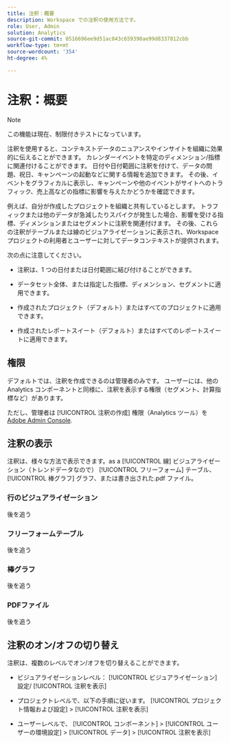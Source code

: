 ```yaml
---
title: 注釈：概要
description: Workspace での注釈の使用方法です。
role: User, Admin
solution: Analytics
source-git-commit: 0516696ee9d51ac843c659390ae99d8337812cbb
workflow-type: tm+mt
source-wordcount: '354'
ht-degree: 4%

---
```


# 注釈：概要

>[!NOTE]
>
>この機能は現在、制限付きテストになっています。

注釈を使用すると、コンテキストデータのニュアンスやインサイトを組織に効果的に伝えることができます。 カレンダーイベントを特定のディメンション/指標に関連付けることができます。 日付や日付範囲に注釈を付けて、データの問題、祝日、キャンペーンの起動などに関する情報を追加できます。 その後、イベントをグラフィカルに表示し、キャンペーンや他のイベントがサイトへのトラフィック、売上高などの指標に影響を与えたかどうかを確認できます。

例えば、自分が作成したプロジェクトを組織と共有しているとします。 トラフィックまたは他のデータが急減したりスパイクが発生した場合、影響を受ける指標、ディメンションまたはセグメントに注釈を関連付けます。 その後、これらの注釈がテーブルまたは線のビジュアライゼーションに表示され、Workspace プロジェクトの利用者とユーザーに対してデータコンテキストが提供されます。

次の点に注意してください。

* 注釈は、1 つの日付または日付範囲に結び付けることができます。

* データセット全体、または指定した指標、ディメンション、セグメントに適用できます。

* 作成されたプロジェクト（デフォルト）またはすべてのプロジェクトに適用できます。

* 作成されたレポートスイート（デフォルト）またはすべてのレポートスイートに適用できます。

## 権限

デフォルトでは、注釈を作成できるのは管理者のみです。 ユーザーには、他の Analytics コンポーネントと同様に、注釈を表示する権限（セグメント、計算指標など）があります。

ただし、管理者は [!UICONTROL 注釈の作成] 権限（Analytics ツール）を [Adobe Admin Console](https://experienceleague.adobe.com/docs/analytics/admin/admin-console/permissions/analytics-tools.html?lang=en).

## 注釈の表示

注釈は、様々な方法で表示できます。as a [!UICONTROL 線] ビジュアライゼーション（トレンドデータなので） [!UICONTROL フリーフォーム] テーブル、 [!UICONTROL 棒グラフ] グラフ、または書き出された.pdf ファイル。

### 行のビジュアライゼーション

後を追う

### フリーフォームテーブル

後を追う

### 棒グラフ

後を追う

### PDFファイル

後を追う

## 注釈のオン/オフの切り替え

注釈は、複数のレベルでオン/オフを切り替えることができます。

* ビジュアライゼーションレベル： [!UICONTROL ビジュアライゼーション] 設定/ [!UICONTROL 注釈を表示]

* プロジェクトレベルで、以下の手順に従います。 [!UICONTROL プロジェクト情報および設定] > [!UICONTROL 注釈を表示]

* ユーザーレベルで、 [!UICONTROL コンポーネント] > [!UICONTROL ユーザーの環境設定] > [!UICONTROL データ] > [!UICONTROL 注釈を表示]

